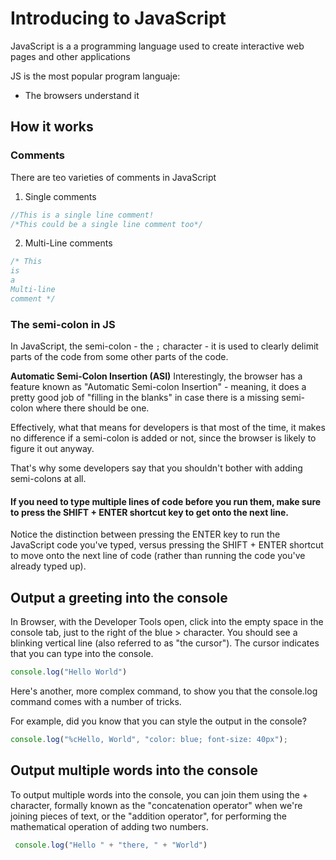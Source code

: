 # Introducing to JavaScript

JavaScript is a  a programming language used to create interactive web pages and other applications

JS is the most popular program languaje:
* The browsers understand it

## How it works
### Comments

There are teo varieties of comments in JavaScript 

1. Single comments
```javascript
//This is a single line comment!
/*This could be a single line comment too*/
```
2. Multi-Line comments
```javascript
/* This
is
a
Multi-line
comment */
```
### The semi-colon in JS
In JavaScript, the semi-colon - the ``;`` character -  it is used to clearly delimit parts of the code from some other parts of the code.

**Automatic Semi-Colon Insertion (ASI)**
Interestingly, the browser has a feature known as "Automatic Semi-colon Insertion" - meaning, it does a pretty good job of "filling in the blanks" in case there is a missing semi-colon where there should be one.

Effectively, what that means for developers is that most of the time, it makes no difference if a semi-colon is added or not, since the browser is likely to figure it out anyway.

That's why some developers say that you shouldn't bother with adding semi-colons at all.

#### If you need to type multiple lines of code before you run them, make sure to press the SHIFT + ENTER shortcut key to get onto the next line.
Notice the distinction between pressing the ENTER key to run the JavaScript code you've typed, versus pressing the SHIFT + ENTER shortcut to move onto the next line of code (rather than running the code you've already typed up).

## Output a greeting into the console

In Browser, with the Developer Tools open, click into the empty space in the console tab, just to the right of the blue > character. You should see a blinking vertical line (also referred to as "the cursor"). The cursor indicates that you can type into the console.

```javascript
console.log("Hello World")
```

Here's another, more complex command, to show you that the console.log command comes with a number of tricks.

For example, did you know that you can style the output in the console?

```js
console.log("%cHello, World", "color: blue; font-size: 40px");
```

## Output multiple words into the console

To output multiple words into the console, you can join them using the + character, formally known as the "concatenation operator" when we're joining pieces of text, or the "addition operator", for performing the mathematical operation of adding two numbers. 

```js
 console.log("Hello " + "there, " + "World")
 ```